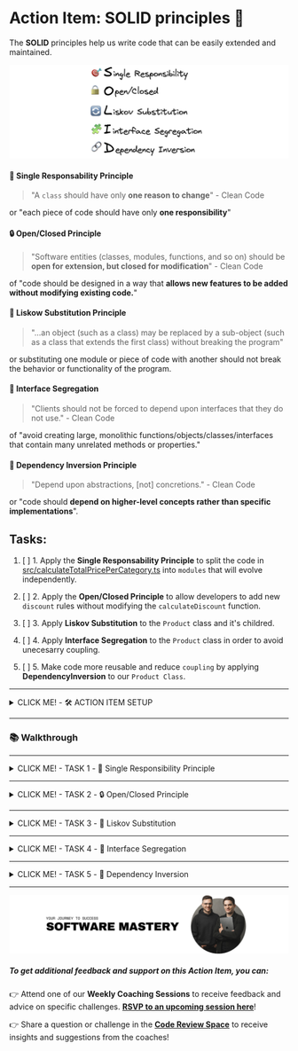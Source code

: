 # Action Item: SOLID principles 💊

The **SOLID** principles help us write code that can be easily extended and maintained.

![solid-principles](/docs/solid_principles.png)

#### 🎯 Single Responsability Principle

> "A `class` should have only **one reason to change**" - Clean Code

or "each piece of code should have only **one responsibility**"

#### 🔒 Open/Closed Principle

> "Software entities (classes, modules, functions, and so on) should be **open for extension, but closed for modification**" - Clean Code

of "code should be designed in a way that **allows new features to be added without modifying existing code.**"

#### 🔄 Liskow Substitution Principle

> "...an object (such as a class) may be replaced by a sub-object (such as a class that extends the first class) without breaking the program"

or substituting one module or piece of code with another should not break the behavior or functionality of the program.

#### 🧩 Interface Segregation

> "Clients should not be forced to depend upon interfaces that they do not use." - Clean Code

of "avoid creating large, monolithic functions/objects/classes/interfaces that contain many unrelated methods or properties."

#### 🔗 Dependency Inversion Principle

> "Depend upon abstractions, [not] concretions." - Clean Code

or "code should **depend on higher-level concepts rather than specific implementations**".

## Tasks:

1. [ ] 1. Apply the **Single Responsability Principle** to split the code in [src/calculateTotalPricePerCategory.ts](/src/calculateTotalPricePerCategory.ts) into `modules` that will evolve independently.

2. [ ] 2. Apply the **Open/Closed Principle** to allow developers to add new `discount` rules without modifying the `calculateDiscount` function.

3. [ ] 3. Apply **Liskov Substitution** to the `Product` class and it's childred.

4. [ ] 4. Apply **Interface Segregation** to the `Product` class in order to avoid unecesarry coupling.

5. [ ] 5. Make code more reusable and reduce `coupling` by applying **DependencyInversion** to our `Product Class`.

---

<details closed>
<summary>CLICK ME! - 🛠️ ACTION ITEM SETUP</summary>

### 🛠️ Setup

1. Install dependencies 📦

```
npm install
```

2. Run the `tests` ✅

```
npm test
```

You should see this in your terminal:

![test-results](/docs/test_results.png)

3. Run the program 🚀

```
npm start
```

You should see this in your terminal:

![program-results](/docs/program_results.png)

</details>

---

### 📚 Walkthrough

---

<details closed>
<summary>CLICK ME! - TASK 1 -  🎯 Single Responsibility Principle</summary>

#### TASK 1 - Single Responsibility Principle

Apply the **Single Responsability Principle** to split the code in [src/calculateTotalPricePerCategory.ts](/src/calculateTotalPricePerCategory.ts) into `functions/modules` that can change and evolve independently.

> "A class should have only one reason to change" - Clean Code

##### Applying this principle well will prevent unexpected secondary effects of code changes in the future.

To do so you need to identify the possible **sources of change** in the code. The most typical are:

- changes in the input shape
- changes in the output requirements
- changes in the logic(control flow)

In our case, after reading the [calculateTotalPricePerCategory.ts](/src/calculateTotalPricePerCategory.ts) function we have identified a couple of **SOURCES OF CHANGE**:

- the way we `extract categories` from the product list might change because the product list shape might change

- the way `discounts` are calculated for a product might change due to business requirements

- the way `tax` is applied might change and the tax rate might change also

To minimize the changes needed in the code to accommodate changes in requirements we will split the original function into smaller ones that address each problem individually.

Try to do this yourself to the best of your ability.

![single-resp-module-structure](/docs/task_1/folder_structure.png)

Advantages of the new structure:

- clear module and function boundaries
- the possibility of testing each function individually

### Solution:

- **🧪 Solution Code: `git checkout feature/single-responsability-principle`**

</details>

---

<details closed>
<summary>CLICK ME! - TASK 2 - 🔒 Open/Closed Principle</summary>

#### TASK 2 - Open/Closed Principle

Before we start, checkout on the solution branch from the previous exercise or follow on your own code if you ended up with a similar structure:

```bash
git checkout task_two_open_closed_start
```

###### Open/Closed Principle

> > "Software entities (classes, modules, functions, and so on) should be **open for extension, but closed for modification**" - Clean Code

In the case of our original discount function:

```typescript
import { Product } from "../types";

// SOURCE OF CHANGE: We want to add a new discount rule
export default function calculateDiscout(product: Product) {
  let discount = 0;
  if (product.quantity > 10) {
    // 10% discount if we buy more than 10
    discount = 0.1;
  } else if (product.quantity > 5) {
    // 5% discount if we buy more than 5
    discount = 0.05;
  } else if (product.quantity > 1) {
    // 0% discount if we buy more than 1
    discount = 0;
  }
  return discount;
}
```

##### We want to find a way to be able to add new discount rules without having to change the code of the `calculateDiscout` function.

🧠 Try and think about this for a couple of minutes.

Hmmm...

🙋🏽 What if we can provide the rules as an `array` of `objects` containing the `quantity` and the `discount` amount?

We can afterward use a `for` loop to find the rule that has to be applied depending on the `quantity`.

To do so, in [calculateDiscount.ts](src/priceModule/calculateDiscount.ts) :

1. Add an `interface` for `DiscountRules`

```typescript
interface DiscountRule {
  quantity: number;
  discount: number;
}
```

2. Extract the `rules` to the [config](src/priceModule/config.ts) file in this `module`

```typescript
export const DISCOUNT_RULES = [
  {
    quantity: 10,
    discount: 0.1,
  },
  {
    quantity: 5,
    discount: 0.05,
  },
  {
    quantity: 1,
    discount: 0,
  },
];
```

3. Update the code to use the `rules` array

```typescript
// The rules array is passed as an argument to the calculateDiscount function
function calculateDiscountBasedOnRules(
  product: Product,
  rules: DiscountRule[]
) {
  // Sort rules by quantity in descending order
  const sortedRules = [...rules].sort((a, b) => b.quantity - a.quantity);

  for (let rule of sortedRules) {
    if (product.quantity > rule.quantity) {
      // Apply the first matching rule
      return rule.discount;
    }
  }

  // No rule matched, return 0
  return 0;
}
```

4. Apply the `rules` array to the exported version of the function so our clients(whoever is using this function) are not affected

```typescript
export default function calculateDiscount(product: Product) {
  return calculateDiscountBasedOnRules(product, DISCOUNT_RULES);
}
```

###### We can now extend the `calculateDiscount` behaivour without changing the `caculateDiscoutBasedOnRules` function - so we can say the function is `Open for extension` and at the same time `Closed for modification`.

### Solution:

- **🧪 Solution Code: `git checkout task_two_open_closed_end`**

</details>

---

<details closed>
<summary>CLICK ME! - TASK 3 - 🔄 Liskov Substitution</summary>

#### TASK 3 - Liskov Substitution

> "...an object (such as a class) may be replaced by a sub-object (such as a class that extends the first class) without breaking the program"

To illustrate this we will use `classes` for our products and move the relevant logic to class methods.

1. Before we start, checkout on the following branch:

```bash
git checkout liskow_substitution_principle_start
```
  
2. Run the tests so see the violation of the `LSP`:
```bash
npm test
```

You should see something like this:
![liskov-test](docs/task_3/tests_liskov.png)
  
  
#### ⚠️ Violation of **Liskov Substitution**:

> `GiftProduct` cannot be used in the code instead of its parent class(super object) because it will result in errors thrown when the `calculateTotalPriceWithTax` method is called.

3. Fix the violation of `LSP`. We can do this in two different ways:

  - make sure the child does not break any behaivour of the parent
  - prefer **Composition over Inheritance** to keep `inheritance chains` small
    
Before we head to the solution, go to [src/priceModule/domain](src/priceModule/domain) and checkout our new `classes`:
  
```typescript
// Product Class
export class Product {
  public id: number;
  public name: string;
  public category: ProductCategory;
  public quantity: number;
  public price: {
    amount: number;
    currency: string;
  };

  constructor(
    id: number,
    name: string,
    category: ProductCategory,
    quantity: number,
    price: { amount: number; currency: string }
  ) {
    this.id = id;
    this.name = name;
    this.category = category;
    this.quantity = quantity;
    this.price = price;
  }

  calculateTotalPrice(): number {
    return this.price.amount * this.quantity;
  }

  calculateTotalPriceWithTax(taxRate: number): number {
    return this.calculateTotalPrice() * (1 + taxRate);
  }
}
```

And an example of a `class` that inherits from `Product`, the `GiftProduct`:
```typescript
// GIFT PRODUCT cannot be used in place of Product
export class GiftProduct extends Product {
  private isTaxable = true;
  calculateTotalPriceWithTax(taxRate: number): number {
    // violation of LSP
    throw new Error("Gift products are not taxable");
  }
}
```

### Solving the `LSP` violation:

#### Solution #1  
In our case, becasuse we use `TypeScript` we ensure that at least from the shape perspective the children classes will comply with the `interface` of the `parent class`. However we can stil break `LSP` with behaivour, like throwing `exceptions`. To avoid it we need to:

1. Avoid throwing `errors` in `child classes` that `parent classes` do not throw. In this class case we can just return 0 instead. In [GiftProduct](src/priceModule/domain/GiftProduct.ts):
```typescript
import Product from "./Product";

export default class GiftProduct extends Product {
  private isTaxable = false;

  calculateTotalPriceWithTax(taxRate: number): number {
    // Behaves like the parent class ✅✅✅
    // Rather than throw an error, just ignore the tax for gift products
    if (this.isTaxable) {
      return super.calculateTotalPriceWithTax(taxRate);
    } else {
      // If the product is not taxable, return the total price without tax
      return this.calculateTotalPrice(); // 🎉 Test Passed! 🎉
    }
  }
}

```
  
##### Branch for Solution #1 
```bash
git checkout liskow_substitution_principle_solution_one
```
  
#### Solution #2  
2. Prefer **Composition Over Inheritance** - this is something frameworks like `React` adopted to avoid problems that come from having long inheritance chains(like the violation of `LSP`).

Instead of inheriting the tax application behaivour, we will add it to our objects at build time. We will use an extra building block to encapsulate the tax logic. In the `domain` folder, create a new file, `TaxStrategy`:
  
```typescript
import { TAX_RATE } from "../config";

export interface TaxStrategy {
  calculateTax(amount: number): number;
}

export class StandardTaxStrategy implements TaxStrategy {
  calculateTax(amount: number): number {
    return amount * TAX_RATE;
  }
}

export class NonTaxableStrategy implements TaxStrategy {
  calculateTax(amount: number): number {
    return 0;
  }
}
```

Our new `Product` class will look like this:

```diff
import { ProductCategory } from "../../types";
+import { TaxStrategy } from "./TaxStrategy";

export default class Product {
  public id: number;
  public name: string;
  public category: ProductCategory;
  public quantity: number;
  public price: {
    amount: number;
    currency: string;
  };
+ private taxStrategy: TaxStrategy;

  constructor(
    id: number,
    name: string,
    category: ProductCategory,
    quantity: number,
    price: { amount: number; currency: string },
    taxStrategy: TaxStrategy
  ) {
    this.id = id;
    this.name = name;
    this.category = category;
    this.quantity = quantity;
    this.price = price;
+   this.taxStrategy = taxStrategy;
  }

  calculateTotalPrice(): number {
    return this.price.amount * this.quantity;
  }

  calculateTotalPriceWithTax(): number {
+   const tax = this.taxStrategy.calculateTax(this.calculateTotalPrice());
    return this.calculateTotalPrice() + tax;
  }
}
```

// We can create new variations of `Product` with **Composition** rather then inheriting from the parent class. In [GiftProduct.ts](src/priceModule/domain/GiftProduct.ts) remove the class and add:
  
```typescript
import { ProductCategory } from "../../types";
import Product from "./Product";
import { NonTaxableStrategy, StandardTaxStrategy } from "./TaxStrategy";

// Composition Over Inheritance
const regularProduct = new Product(
  1,
  "Regular Product",
  ProductCategory.FOOD,
  2,
  { amount: 100, currency: "USD" },
  new StandardTaxStrategy()
);

const giftProduct = new Product(
  2,
  "Gift Product",
  ProductCategory.FOOD,
  2,
  { amount: 100, currency: "USD" },
  new NonTaxableStrategy()
);

```

###### ❗❗ We will have to update all our test because the way we build the `Product` class changed. ❗❗

You can try that yourself or checkout our solution:
bash```
git checkout liskow_substitution_principle_solution_two  
```  

---
  
Feel free to implement any of the solutions above. We recommend you try this in any codebase you are working with to make sure you fixate the concept.

 > In modern JavaScript frameworks like `React` or `Vue`, the principle of **composition over inheritance** is widely embraced. This approach promotes building components by composing smaller, reusable pieces of functionality rather than relying heavily on class inheritance hierarchies. By favoring composition, these frameworks offer flexibility, reusability, simplification, and separation of concerns. 
`Components` are created by combining smaller components together, allowing for modular and scalable designs. `React` and `Vue` exemplify this principle through their component-based architectures, declarative syntax, and support for reusable building blocks.
  
#### Solution #2 branch
```bash
git checkout liskow_substitution_principle_solution_two
```
  
NOTE: Run the tests to make sure you fixed the `LSP` violation.
  
  
</details>

---

<details closed>
<summary>CLICK ME! - TASK 4 - 🧩 Interface Segregation</summary>

### TASK 4 - Interface Segregation

> "Clients should not be forced to depend upon interfaces that they do not use." - Clean Code

To make this principle simple you can say:

> "Aa class should not be forced to implement interfaces it doesn't use. Instead of one big interface, many small interfaces are preferred based on groups of methods, each one serving one submodule."

This principle is a bit abstract but we can easily understand it with our `Product` class:

```typescript
export class Product {
  public id: number;
  public name: string;
  public category: ProductCategory;
  public quantity: number;
  public price: {
    amount: number;
    currency: string;
  };

  constructor(
    id: number,
    name: string,
    category: ProductCategory,
    quantity: number,
    price: { amount: number; currency: string }
  ) {
    this.id = id;
    this.name = name;
    this.category = category;
    this.quantity = quantity;
    this.price = price;
  }

  ...
}
```

Whoever wants information about the `Product` also ends up consuming the `quantiy` property, which is only relevant for certain usecase. If we just want to display a list of products or an individual product, the `quantity` is irelevant.

##### Apllied Interface Segregation Principle

If we apply the `Interface Segregation Principle` we will end up with smaller classes that deal with specific behaivours.

> :bell: **Reminder**: Every class in TypeScript inherently defines an interface. This interface includes all the public members of the class - properties, methods, etc. This makes TypeScript's class mechanics and type system very flexible and powerful, because you can use these implicit interfaces in type annotations just like explicit interfaces. Keep in mind, however, that this only applies to the public side of the class structure. If you have private or protected members in your class, they won't be part of the implicit interface.

![applied-interface-segragation](docs/task_4/interface_segregation.png)

Our new `Product` class will only be concerned with information about the product:

```typescript
import { ProductCategory } from "../types";

export class Product {
  public id: number;
  public name: string;
  public category: ProductCategory;
  public price: {
    amount: number;
    currency: string;
  };

  constructor(
    id: number,
    name: string,
    category: ProductCategory,
    price: { amount: number; currency: string }
  ) {
    this.id = id;
    this.name = name;
    this.category = category;
    this.price = price;
  }
}
```

And we move all the `quantity` and `price` calculations to the `CartItem` class:

```typescript
import { Product } from "./Product";

export class CartItem {
  public product: Product;
  public quantity: number;
  constructor(product: Product, quantity: number) {
    this.product = product;
    this.quantity = quantity;
  }

  calculateTotalPrice(): number {
    return this.product.price.amount * this.quantity;
  }

  calculateTotalPriceWithTax(taxRate: number): number {
    return this.calculateTotalPrice() * (1 + taxRate);
  }
}
```

> :bulb: **Note for future**: The `CartItem` class might implement future behaivour like `calculateShippingCosts` without poluting the `ProductInterface`. In this way, the users of these classes get exacttly what they need, not more,nor less.

### Todo:

- simplify the `Product`class even further by extracting the `ProductPrice` into its own separated class.

### Solution:

- **🧪 Solution Code: `git checkout feature/interface-segregation`**

</details>

---

<details closed>
<summary>CLICK ME! - TASK 5 - 🔗 Dependency Inversion</summary>

#### TASK 5 - Dependency Inversion

"Depend upon abstractions, [not] concretions." - Clean Code

In simpler terms, the DIP suggests that software components (classes, modules, functions, etc.) should rely on abstract versions of components rather than concrete implementations.

This allows for better decoupling of software components, making the system more modular and enabling easier changes and maintenance. The dependencies between components are inverted compared to a traditional top-down or bottom-up design where high-level modules directly depend on low-level modules.

We can apply **Dependency Inversion** to many parts of our code, a good example is our `CartItem` class.

```typescript
import { Product } from "./Product";

export class CartItem {
  public product: Product;
  public quantity: number;
  constructor(product: Product, quantity: number) {
    this.product = product;
    this.quantity = quantity;
  }

  calculateTotalPrice(): number {
    return this.product.price.amount * this.quantity;
  }

  calculateTotalPriceWithTax(taxRate: number): number {
    return this.calculateTotalPrice() * (1 + taxRate);
  }
}
```

Above you can see, there is a direct dependecy between `CartItem` and `Product`. If the `Product` class implementation changes, there is a high probability that we will also have to change the `CartItem` class. This is also called `tigh coupling`.

![direct-dependecy](/docs/task_5/direct_dependecy.png)

To make the code more reusable we can instead move this dependecy to an interface, let's call that the `ProductIterface`.

```typescript
import { ProductCategory } from "../types";

export default interface ProductInterface {
  id: number;
  name: string;
  category: ProductCategory;
  price: {
    amount: number;
    currency: string;
  };
}
```

Our concrete classes: `Product` and `CartItem` will depend on the `ProductCategory` abstraction but not on each other, like this:

```typescript
import ProductInterface from "./ProductInterface";

export class CartItem {
  public product: ProductInterface;
  public quantity: number;
  constructor(product: ProductInterface, quantity: number) {
    this.product = product;
    this.quantity = quantity;
  }

  calculateTotalPrice(): number {
    return this.product.price.amount * this.quantity;
  }

  calculateTotalPriceWithTax(taxRate: number): number {
    return this.calculateTotalPrice() * (1 + taxRate);
  }
}
```

And:

```typescript
import { ProductCategory } from "../types";
import ProductInterface from "./ProductInterface";

export class Product implements ProductInterface {
  public id: number;
  public name: string;
  public category: ProductCategory;
  private isOnSale: boolean = true;
  public price: {
    amount: number;
    currency: string;
  };

  constructor(
    id: number,
    name: string,
    category: ProductCategory,
    price: { amount: number; currency: string }
  ) {
    this.id = id;
    this.name = name;
    this.category = category;
    this.price = price;
  }
}
```

![inverted-dependecy](/docs/task_5/inverted_dependency.png)

#### TODOS

- implement the solution above and make sure the code works corecctly by running the tests

#### BONUS

We can go even further and apply the **Dependency Inversion Principle** to the `ProductInterface` and eliminate the dependency with the `ProductCategory`.

How would you do that?

<details closed>
<summary>CLICK ME! - BONUS SOLUTIOM</summary>

We can provie the type of the category at runtime by using `Generics`. This is also called `DependencyInjection` and can be applied to function, classes and modules.

```typescript
interface AbstractProductInterface<ProdCat> {
  id: number;
  name: string;
  category: ProdCat;
  price: {
    amount: number;
    currency: string;
  };
}

// Concrete Version of the AbstractProductInterface using the standard ProductCategory
export default ProductInterface = AbstractProductInterface<ProductCategory>;
```

</details>

</details>

---

![software-mastery](/docs/software_mastery.png)

##### To get additional feedback and support on this **Action Item**, you can:

👉 Attend one of our **Weekly Coaching Sessions** to receive feedback and advice on specific challenges. **[RSVP to an upcoming session here](https://community.theseniordev.com/c/coaching-calls/)**!

👉 Share a question or challenge in the **[Code Review Space](https://community.theseniordev.com/c/codereview/)** to receive insights and suggestions from the coaches!

